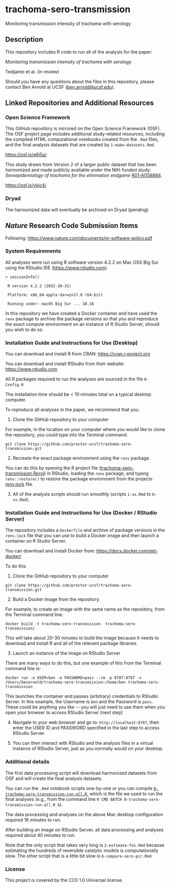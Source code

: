 # trachoma-sero-transmission

Monitoring transmission intensity of trachoma with serology


## Description

This repository includes R code to run all of the analysis for the paper:

_Monitoring transmission intensity of trachoma with serology_

Tedijanto et al. (in review)

Should you have any questions about the files in this repository, please contact Ben Arnold at UCSF (ben.arnold@ucsf.edu).

## Linked Repositories and Additional Resources

### Open Science Framework
This GitHub repository is mirrored on the Open Science Framework (OSF).  The OSF project page includes additional study-related resources, including the compiled HTML computational notebooks created from the `.Rmd` files, and the final analysis datasets that are created by `1-make-datasets.Rmd`.

https://osf.io/e6j5a/

This study draws from Version 2 of a larger public dataset that has been harmonized and made publicly available under the NIH-funded study: _Seroepidemiology of trachoma for the elimination endgame_ [R01-AI158884](https://reporter.nih.gov/search/Vp1i0zHsQkOOzfYshpRgOQ/project-details/10181859).

https://osf.io/ykjc4/

### Dryad 

The harmonized data will eventually be archived on Dryad (pending)

## _Nature_ Research Code Submission Items

Following: https://www.nature.com/documents/nr-software-policy.pdf

### System Requirements

All analyses were run using R software version 4.2.2 on Mac OSX Big Sur using the RStudio IDE (https://www.rstudio.com).

`> sessionInfo()`

` R version 4.2.2 (2022-10-31)`

` Platform: x86_64-apple-darwin17.0 (64-bit)`

` Running under: macOS Big Sur ... 10.16`

In this repository we have created a Docker container and have used the `renv` package to archive the package versions so that you and reproduce the exact compute environment on an instance of R Studio Server, should you wish to do so. 

### Installation Guide and Instructions for Use (Desktop)

You can download and install R from CRAN: https://cran.r-project.org

You can download and install RStudio from their website: https://www.rstudio.com

All R packages required to run the analyses are sourced in the file `0-Config.R`.

The installation time should be < 10 minutes total on a typical desktop computer.

To reproduce all analyses in the paper, we recommend that you: 

1. Clone the GitHub repository to your computer

For example, in the location on your computer where you would like to clone the repository, you could type into the Terminal command:

`git clone https://github.com/proctor-ucsf/trachoma-sero-transmission.git`

2. Recreate the exact package environment using the `renv` package. 

You can do this by opening the R project file ([trachoma-sero-transmission.Rproj](https://github.com/proctor-ucsf/trachoma-sero-transmission/blob/main/trachoma-sero-transmission.Rproj)) in RStudio, loading the `renv` package, and typing `renv::restore()` to restore the package environment from the projects [renv.lock](https://github.com/proctor-ucsf/trachoma-sero-transmission/blob/main/renv.lock) file. 

3. All of the analysis scripts should run smoothly (scripts `1-xx.Rmd` to `8-xx.Rmd`). 

### Installation Guide and Instructions for Use (Docker / RStudio Server)

The repository includes a `Dockerfile` and archive of package versions in the `renv.lock` file that you can use to build a Docker image and then launch a container on R Studio Server. 

You can download and install Docker from: https://docs.docker.com/get-docker/

To do this

1. Clone the GitHub repository to your computer

`git clone https://github.com/proctor-ucsf/trachoma-sero-transmission.git`

2. Build a Docker Image from the repository. 

For example, to create an image with the same name as the repository, from the Terminal command line:

`docker build -t trachoma-sero-transmission  trachoma-sero-transmission/`

This will take about 20-30 minutes to build the image because it needs to download and install R and all of the relevant package libraries.

3. Launch an instance of the image on RStudio Server

There are many ways to do this, but one example of this from the Terminal command line is:

`docker run -e USER=ben -e PASSWORD=pass --rm -p 8787:8787 -v /Users/benarnold/trachoma-sero-transmission:/home/ben trachoma-sero-transmission`

This launches the container and passes (arbitrary) credentials to RStudio Server. In this example, the Username is `ben` and the Password is `pass`. These could be anything you like -- you will just need to use them when you open your browser to access RStudio Server (next step)

4. Navigate to your web browser and go to: `http://localhost:8787`, then enter the USER ID and PASSWORD specified in the last step to access RStudio Server.

5. You can then interact with RStudio and the analysis files in a virtual instance of RStudio Server, just as you normally would on your desktop.

### Additional details

The first data processing script will download harmonized datasets from OSF and will create the final analysis datasets.

You can run the `.Rmd` notebook scripts one-by-one or you can compile [`0-trachoma-sero-transmission-run-all.R`](https://github.com/proctor-ucsf/trachoma-sero-transmission/blob/main/R/0-trachoma-sero-transmission-run-all.R), which is the file we used to run the final analyses (e.g., from the command line `R CMD BATCH 0-trachoma-sero-transmission-run-all.R &`).

The data processing and analyses on the above Mac desktop configuration required 18 minutes to run. 

After building an image on RStudio Server, all data processing and analyses required about 40 minutes to run.

Note that the only script that takes very long is `2-estimate-foi.Rmd` because estimating the hundreds of reversible catalytic models is computationally slow. The other script that is a little bit slow is `6-compare-sero-pcr.Rmd`. 

### License

This project is covered by the CC0 1.0 Universal license.
